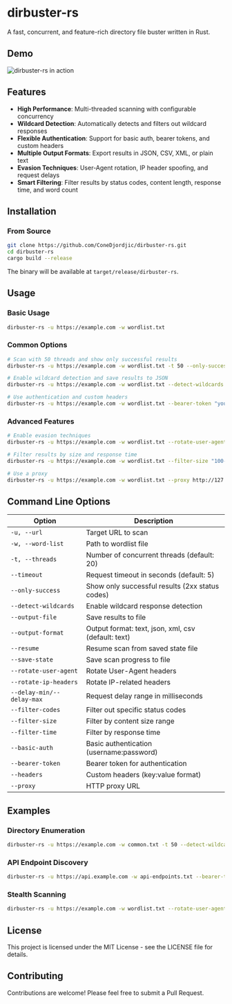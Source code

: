 # dirbuster-rs

A fast, concurrent, and feature-rich directory file buster written in Rust.

## Demo

![dirbuster-rs in action](demo.gif)

## Features

- **High Performance**: Multi-threaded scanning with configurable concurrency
- **Wildcard Detection**: Automatically detects and filters out wildcard responses
- **Flexible Authentication**: Support for basic auth, bearer tokens, and custom headers
- **Multiple Output Formats**: Export results in JSON, CSV, XML, or plain text
- **Evasion Techniques**: User-Agent rotation, IP header spoofing, and request delays
- **Smart Filtering**: Filter results by status codes, content length, response time, and word count

## Installation

### From Source

```bash
git clone https://github.com/ConeDjordjic/dirbuster-rs.git
cd dirbuster-rs
cargo build --release
```

The binary will be available at `target/release/dirbuster-rs`.

## Usage

### Basic Usage

```bash
dirbuster-rs -u https://example.com -w wordlist.txt
```

### Common Options

```bash
# Scan with 50 threads and show only successful results
dirbuster-rs -u https://example.com -w wordlist.txt -t 50 --only-success

# Enable wildcard detection and save results to JSON
dirbuster-rs -u https://example.com -w wordlist.txt --detect-wildcards --output-file results.json --output-format json

# Use authentication and custom headers
dirbuster-rs -u https://example.com -w wordlist.txt --bearer-token "your-token" --headers "X-Custom-Header:value"
```

### Advanced Features

```bash
# Enable evasion techniques
dirbuster-rs -u https://example.com -w wordlist.txt --rotate-user-agent --rotate-ip-headers --delay-min 100 --delay-max 500

# Filter results by size and response time
dirbuster-rs -u https://example.com -w wordlist.txt --filter-size "100-5000" --filter-time 2000

# Use a proxy
dirbuster-rs -u https://example.com -w wordlist.txt --proxy http://127.0.0.1:8080
```

## Command Line Options

| Option                    | Description                                         |
| ------------------------- | --------------------------------------------------- |
| `-u, --url`               | Target URL to scan                                  |
| `-w, --word-list`         | Path to wordlist file                               |
| `-t, --threads`           | Number of concurrent threads (default: 20)          |
| `--timeout`               | Request timeout in seconds (default: 5)             |
| `--only-success`          | Show only successful results (2xx status codes)     |
| `--detect-wildcards`      | Enable wildcard response detection                  |
| `--output-file`           | Save results to file                                |
| `--output-format`         | Output format: text, json, xml, csv (default: text) |
| `--resume`                | Resume scan from saved state file                   |
| `--save-state`            | Save scan progress to file                          |
| `--rotate-user-agent`     | Rotate User-Agent headers                           |
| `--rotate-ip-headers`     | Rotate IP-related headers                           |
| `--delay-min/--delay-max` | Request delay range in milliseconds                 |
| `--filter-codes`          | Filter out specific status codes                    |
| `--filter-size`           | Filter by content size range                        |
| `--filter-time`           | Filter by response time                             |
| `--basic-auth`            | Basic authentication (username:password)            |
| `--bearer-token`          | Bearer token for authentication                     |
| `--headers`               | Custom headers (key:value format)                   |
| `--proxy`                 | HTTP proxy URL                                      |

## Examples

### Directory Enumeration

```bash
dirbuster-rs -u https://example.com -w common.txt -t 50 --detect-wildcards --only-success
```

### API Endpoint Discovery

```bash
dirbuster-rs -u https://api.example.com -w api-endpoints.txt --bearer-token "your-api-token" --headers "Content-Type:application/json"
```

### Stealth Scanning

```bash
dirbuster-rs -u https://example.com -w wordlist.txt --rotate-user-agent --rotate-ip-headers --delay-min 500 --delay-max 1500
```

## License

This project is licensed under the MIT License - see the LICENSE file for details.

## Contributing

Contributions are welcome! Please feel free to submit a Pull Request.
